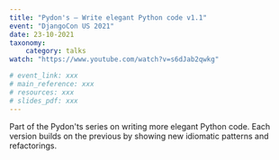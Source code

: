 ```yaml
---
title: "Pydon's – Write elegant Python code v1.1"
event: "DjangoCon US 2021"
date: 23-10-2021
taxonomy:
    category: talks
watch: "https://www.youtube.com/watch?v=s6dJab2qwkg"

# event_link: xxx
# main_reference: xxx
# resources: xxx
# slides_pdf: xxx
---
```


Part of the Pydon'ts series on writing more elegant Python code.
Each version builds on the previous by showing new idiomatic patterns and refactorings.
